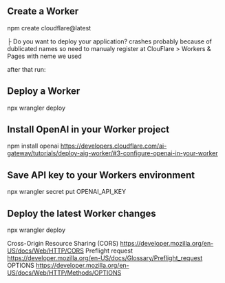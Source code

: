 ## Create a Worker
npm create cloudflare@latest


├ Do you want to deploy your application?
crashes probably because of dublicated names
so need to manualy register at ClouFlare > Workers & Pages with neme we used

after that run: 
## Deploy a Worker
npx wrangler deploy

## Install OpenAI in your Worker project
npm install openai
https://developers.cloudflare.com/ai-gateway/tutorials/deploy-aig-worker/#3-configure-openai-in-your-worker

## Save API key to your Workers environment
npx wrangler secret put OPENAI_API_KEY

## Deploy the latest Worker changes
npx wrangler deploy 

Cross-Origin Resource Sharing (CORS)
https://developer.mozilla.org/en-US/docs/Web/HTTP/CORS
Preflight request
https://developer.mozilla.org/en-US/docs/Glossary/Preflight_request
OPTIONS
https://developer.mozilla.org/en-US/docs/Web/HTTP/Methods/OPTIONS